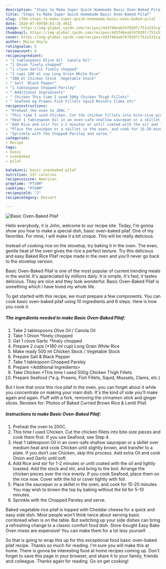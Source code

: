 ```yaml
---
description: "Steps to Make Super Quick Homemade Basic Oven-Baked Pilaf"
title: "Steps to Make Super Quick Homemade Basic Oven-Baked Pilaf"
slug: 1704-steps-to-make-super-quick-homemade-basic-oven-baked-pilaf
date: 2020-07-09T08:03:16.491Z
image: https://img-global.cpcdn.com/recipes/4d3f46eabf47920f/751x532cq70/basic-oven-baked-pilaf-recipe-main-photo.jpg
thumbnail: https://img-global.cpcdn.com/recipes/4d3f46eabf47920f/751x532cq70/basic-oven-baked-pilaf-recipe-main-photo.jpg
cover: https://img-global.cpcdn.com/recipes/4d3f46eabf47920f/751x532cq70/basic-oven-baked-pilaf-recipe-main-photo.jpg
author: Marie Doyle
ratingvalue: 5
reviewcount: 8
recipeingredient:
- "2 tablespoons Olive Oil  Canola Oil"
- "1 Onion finely chopped"
- "1 clove Garlic finely chopped"
- "2 cups 180 ml cup Long Grain White Rice"
- "500 ml Chicken Stock  Vegetable Stock"
- " Salt  Black Pepper"
- "1 tablespoon Chopped Parsley"
- " Additional Ingredients"
- " Chicken This time I used 500g Chicken Thigh Fillets"
- " Seafood eg Prawns Fish Fillets Squid Mussels Clams etc"
recipeinstructions:
- "Preheat the oven to 200C."
- "This time I used Chicken. Cut the chicken fillets into bite-size pieces and cook them first. If you use Seafood, see Step 4."
- "Heat 1 tablespoon Oil in an oven-safe shallow saucepan or a skillet over medium heat and cook Chicken until slightly brown, and transfer to a plate. If you don’t use Chicken, skip this process. Add extra Oil and cook Onion and Garlic until soft."
- "Add Rice and stir for 1-2 minutes or until coated with the oil and lightly toasted. Add the stock and stir, and bring to the boil. Arrange the chicken pieces over the rice evenly. If you cook Seafood, place them on the rice now. Cover with the lid or cover tightly with foil."
- "Place the saucepan or a skillet in the oven, and cook for 15-20 minutes. You may wish to brown the top by baking without the lid for 5-10 minutes."
- "Sprinkle with the Chopped Parsley and serve."
categories:
- Recipe
tags:
- basic
- ovenbaked
- pilaf

katakunci: basic ovenbaked pilaf 
nutrition: 237 calories
recipecuisine: American
preptime: "PT39M"
cooktime: "PT49M"
recipeyield: "2"
recipecategory: Dessert

---
```



![Basic Oven-Baked Pilaf](https://img-global.cpcdn.com/recipes/4d3f46eabf47920f/751x532cq70/basic-oven-baked-pilaf-recipe-main-photo.jpg)

Hello everybody, it is John, welcome to our recipe site. Today, I'm gonna show you how to make a special dish, basic oven-baked pilaf. One of my favorites. For mine, I will make it a bit unique. This will be really delicious.

Instead of cooking rice on the stovetop, try baking it in the oven. The even, gentle heat of the oven gives the rice a perfect texture. Try this delicious and easy Baked Rice Pilaf recipe made in the oven and you&#39;ll never go back to the stovetop version.

Basic Oven-Baked Pilaf is one of the most popular of current trending meals in the world. It's appreciated by millions daily. It is simple, it's fast, it tastes delicious. They are nice and they look wonderful. Basic Oven-Baked Pilaf is something which I have loved my whole life.


To get started with this recipe, we must prepare a few components. You can cook basic oven-baked pilaf using 10 ingredients and 6 steps. Here is how you cook it.

<!--inarticleads1-->

##### The ingredients needed to make Basic Oven-Baked Pilaf:

1. Take 2 tablespoons Olive Oil / Canola Oil
1. Take 1 Onion *finely chopped
1. Get 1 clove Garlic *finely chopped
1. Prepare 2 cups (*180 ml cup) Long Grain White Rice
1. Make ready 500 ml Chicken Stock / Vegetable Stock
1. Prepare  Salt &amp; Black Pepper
1. Take 1 tablespoon Chopped Parsley
1. Prepare  &lt;Additional Ingredients&gt;
1. Take  Chicken *This time I used 500g Chicken Thigh Fillets
1. Prepare  Seafood (*e.g. Prawns, Fish Fillets, Squid, Mussels, Clams, etc.)


But I love that once this rice pilaf in the oven, you can forget about it while you concentrate on making your main dish. It&#39;s the kind of side you&#39;ll make again and again. Fluff with a fork, removing the cinnamon stick and ginger slices. Reviews for: Photos of Baked Curried Brown Rice &amp; Lentil Pilaf. 

<!--inarticleads2-->

##### Instructions to make Basic Oven-Baked Pilaf:

1. Preheat the oven to 200C.
1. This time I used Chicken. Cut the chicken fillets into bite-size pieces and cook them first. If you use Seafood, see Step 4.
1. Heat 1 tablespoon Oil in an oven-safe shallow saucepan or a skillet over medium heat and cook Chicken until slightly brown, and transfer to a plate. If you don’t use Chicken, skip this process. Add extra Oil and cook Onion and Garlic until soft.
1. Add Rice and stir for 1-2 minutes or until coated with the oil and lightly toasted. Add the stock and stir, and bring to the boil. Arrange the chicken pieces over the rice evenly. If you cook Seafood, place them on the rice now. Cover with the lid or cover tightly with foil.
1. Place the saucepan or a skillet in the oven, and cook for 15-20 minutes. You may wish to brown the top by baking without the lid for 5-10 minutes.
1. Sprinkle with the Chopped Parsley and serve.


Baked vegetable rice pilaf is topped with Cheddar cheese for a quick and easy side dish. Most people won&#39;t think twice about serving basic cornbread when is on the table. But switching up your side dishes can bring a refreshing change to a classic comfort food dish. Store-bought Easy Bake Oven mixes are expensive! You can make them for a lot less yourself. 

So that is going to wrap this up for this exceptional food basic oven-baked pilaf recipe. Thanks so much for reading. I'm sure you will make this at home. There is gonna be interesting food at home recipes coming up. Don't forget to save this page in your browser, and share it to your family, friends and colleague. Thanks again for reading. Go on get cooking!
